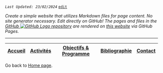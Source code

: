 

_`Last Updated: 23/02/2024`_ [`edit`](https://github.com/Madouck/markdown-pages/blob/main/README.md)

*Create a simple website that utilizes Markdown files for page content. No site generator necessary. Edit directly on GitHub! The pages and files in the [GitHub ![GitHub Logo](assets/user/github.png) repository](https://github.com/Madouck/markdown-pages) are rendered on [this website](https://madouck.github.io/markdown-pages/) via GitHub Pages.*

---
| [Accueil](?page=accueil) | [Activités](?page=activites) | [Objectifs & Programme](?page=objectifs-et-programme) | [Bibliographie](?page=bibliographie) | [Contact](?page=contact) |
|---|---|---|---|---|

Go back to [Home page](.).
